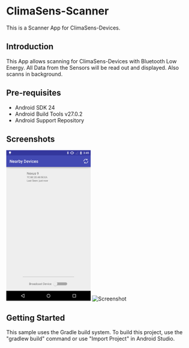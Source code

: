
ClimaSens-Scanner
===================================

This is a Scanner App for ClimaSens-Devices.

Introduction
------------

This App allows scanning for ClimaSens-Devices with Bluetooth Low Energy.
All Data from the Sensors will be read out and displayed.
Also scanns in background.

Pre-requisites
--------------

- Android SDK 24
- Android Build Tools v27.0.2
- Android Support Repository

Screenshots
-------------

<img src="screenshots/1-main.png" height="400" alt="Screenshot"/>
<img src="screenshots/2-main.png" height="400" alt="Screenshot"/> 

Getting Started
---------------

This sample uses the Gradle build system. To build this project, use the
"gradlew build" command or use "Import Project" in Android Studio.